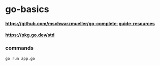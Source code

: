 # go-basics

#### https://github.com/mschwarzmueller/go-complete-guide-resources
#### https://pkg.go.dev/std
 
### commands
```
go run app.go
```
